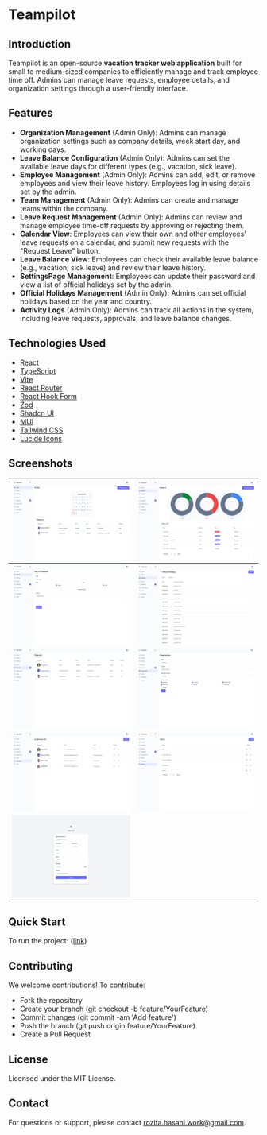 # Teampilot

## Introduction
Teampilot is an open-source **vacation tracker web application** built for small to medium-sized companies to efficiently manage and track employee time off. Admins can manage leave requests, employee details, and organization settings through a user-friendly interface.

## Features
- **Organization Management** (Admin Only): Admins can manage organization settings such as company details, week start day, and working days.
- **Leave Balance Configuration** (Admin Only): Admins can set the available leave days for different types (e.g., vacation, sick leave).
- **Employee Management** (Admin Only): Admins can add, edit, or remove employees and view their leave history. Employees log in using details set by the admin.
- **Team Management** (Admin Only): Admins can create and manage teams within the company.
- **Leave Request Management** (Admin Only): Admins can review and manage employee time-off requests by approving or rejecting them.
- **Calendar View**: Employees can view their own and other employees’ leave requests on a calendar, and submit new requests with the "Request Leave" button.
- **Leave Balance View**: Employees can check their available leave balance (e.g., vacation, sick leave) and review their leave history.
- **SettingsPage Management**: Employees can update their password and view a list of official holidays set by the
  admin.
- **Official Holidays Management** (Admin Only): Admins can set official holidays based on the year and country.
- **Activity Logs** (Admin Only): Admins can track all actions in the system, including leave requests, approvals, and leave balance changes.

## Technologies Used
- [React](https://react.dev/)
- [TypeScript](https://www.typescriptlang.org/)
- [Vite](https://vitejs.dev/)
- [React Router](https://reactrouter.com/en/main)
- [React Hook Form](https://react-hook-form.com/)
- [Zod](https://zod.dev/)
- [Shadcn UI](https://ui.shadcn.com/)
- [MUI](https://mui.com/)
- [Tailwind CSS](https://tailwindcss.com/)
- [Lucide Icons](https://lucide.dev/)

## Screenshots

| ![Teampilot Screenshot](public/screenshots/home.png)          | ![Teampilot Screenshot](public/screenshots/balance.png)           |
|--------------------------------------------------------------|------------------------------------------------------------------|
| ![Teampilot Screenshot](public/screenshots/leave-request.png) | ![Teampilot Screenshot](public/screenshots/official-holidays.png) |
| ![Teampilot Screenshot](public/screenshots/requests.png)      | ![Teampilot Screenshot](public/screenshots/organization.png)      |
| ![Teampilot Screenshot](public/screenshots/employees.png)     | ![Teampilot Screenshot](public/screenshots/teams.png)             |
| ![Teampilot Screenshot](public/screenshots/signup.png)        |                                                                  |

## Quick Start
To run the project:
([link](https://github.com/teampilot-hq/backend?tab=readme-ov-file#getting-started))

## Contributing
We welcome contributions! To contribute:
- Fork the repository
- Create your branch (git checkout -b feature/YourFeature)
- Commit changes (git commit -am 'Add feature')
- Push the branch (git push origin feature/YourFeature)
- Create a Pull Request

## License
Licensed under the MIT License.

## Contact
For questions or support, please contact [rozita.hasani.work@gmail.com](mailto:rozita.hasani.work@gmail.com).
